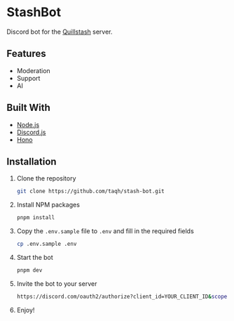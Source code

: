 # StashBot

Discord bot for the [Quillstash](https://discord.gg/3uUpbr8F) server.

## Features

- Moderation
- Support
- AI

## Built With

- [Node.js](https://nodejs.org/)
- [Discord.js](https://discord.js.org/)
- [Hono](https://hono.dev/)

## Installation

1. Clone the repository

   ```sh
   git clone https://github.com/taqh/stash-bot.git
   ```

2. Install NPM packages

   ```sh
   pnpm install
   ```

3. Copy the `.env.sample` file to `.env` and fill in the required fields

   ```sh
   cp .env.sample .env
   ```

4. Start the bot

   ```sh
   pnpm dev
   ```

5. Invite the bot to your server

   ```sh
   https://discord.com/oauth2/authorize?client_id=YOUR_CLIENT_ID&scope=bot&permissions=YOUR_PERMISSIONS_INTEGER
   ```

6. Enjoy!
